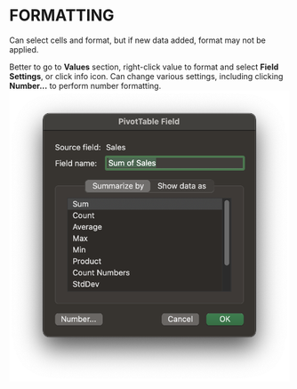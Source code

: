 # FORMATTING

Can select cells and format, but if new data added, format may not be applied.

Better to go to **Values** section, right-click value to format and select **Field Settings**, or click info icon. Can change various settings, including clicking **Number...** to perform number formatting.
![Pivot Table Formatting](/assets/pivottable-formatting.png)
